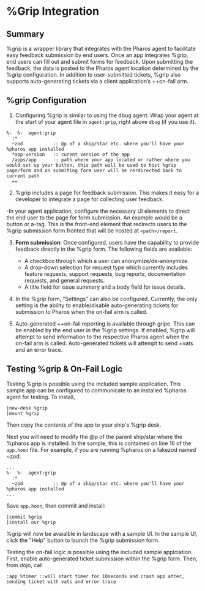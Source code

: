 # %Grip Integration

## Summary

%grip is a wrapper library that integrates with the Pharos agent to facilitate easy feedback submission by end users. Once an app integrates %grip, end users can fill out and submit forms for feedback. Upon submitting the feedback, the data is posted to the Pharos agent location determined by the %grip configuration. In addition to user-submitted tickets, %grip also supports auto-generating tickets via a client application’s ++on-fail arm.

## %grip Configuration

1. Configuring %grip is similar to using the dbug agent. Wrap your agent at the start of your agent file in `agent:grip`, right above `dbug` (if you use it).

```hoon
%-  %-  agent:grip
  :*
  ~zod           :: @p of a ship/star etc. where you'll have your %pharos app installed
  *app-version   :: curent version of the app
  /apps/app      :: path where your app located or rather where you would set up your button, this path will be used to host %grip page/form and on submiting form user will be rerdirected back to current path
  ==
```

2. %grip includes a page for feedback submission. This makes it easy for a developer to integrate a page for collecting user feedback.

-In your agent application, configure the necessary UI elements to direct the end user to the page for form submission. An example would be a button or a-tag. This is the front-end element that redirects users to the %grip submission form fronted that will be hosted at `<path>/report`.

3. **Form submission**: Once configured, users have the capability to provide feedback directly in the %grip form. The following fields are available:

   - A checkbox through which a user can anonymize/de-anonymize.
   - A drop-down selection for request type which currently includes feature requests, support requests, bug reports, documentation requests, and general requests.
   - A title field for issue summary and a body field for issue details.

4. In the %grip form, “Settings” can also be configured. Currently, the only setting is the ability to enable/disable auto-generating tickets for submission to Pharos when the on-fail arm is called.

5. Auto-generated ++on-fail reporting is available through gripe. This can be enabled by the end user in the %grip settings. If enabled, %grip will attempt to send information to the respective Pharos agent when the on-fail arm is called. Auto-generated tickets will attempt to send +vats and an error trace.

## Testing %grip & On-Fail Logic

Testing %grip is possible using the included sample application. This sample app can be configured to communicate to an installed %pharos agent for testing. To install,

```hoon
|new-desk %grip
|mount %grip
```

Then copy the contents of the app to your ship's %grip desk. 

Next you will need to modify the @p of the parent ship/star where the %pharos app is installed. In the sample, this is contained on line 16 of the `app.hoon` file. For example, if you are running %pharos on a fakezod named ~zod:

```hoon
...
%-  %-  agent:grip
  :*
  ~zod           :: @p of a ship/star etc. where you'll have your %pharos app installed
...
```
Save `app.hoon`, then commit and install:

```hoon
|commit %grip
|install our %grip
```

%grip will now be avaialble in landscape with a sample UI. In the sample UI, click the "Help" button to launch the %grip submission form.

Testing the on-fail logic is possible using the included sample applciation. First, enable auto-generated ticket submission within the %grip form. Then, from dojo, call

```hoon
:app %timer ::will start timer for 10seconds and crash app after, sending ticket with vats and error trace
```
